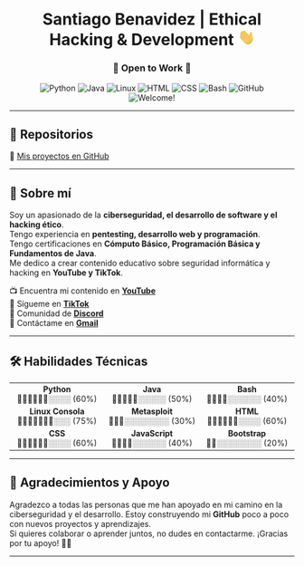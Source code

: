 <div align="center">
  <h1>Santiago Benavidez | Ethical Hacking & Development <img src="https://github.com/ABSphreak/ABSphreak/blob/master/gifs/Hi.gif" width="30px"></h1>
  <h3>👾 Open to Work 👾</h3>
  
  <div>
    <img src="https://img.shields.io/badge/Python-14354C?style=for-the-badge&logo=python&logoColor=white" alt="Python"/>
    <img src="https://img.shields.io/badge/Java-FCC624?style=for-the-badge&logo=java&logoColor=black" alt="Java"/>
    <img src="https://img.shields.io/badge/Linux-000000?style=for-the-badge&logo=linux&logoColor=white" alt="Linux"/>
    <img src="https://img.shields.io/badge/HTML-E34F26?style=for-the-badge&logo=html5&logoColor=white" alt="HTML"/>
    <img src="https://img.shields.io/badge/CSS-1572B6?style=for-the-badge&logo=css3&logoColor=white" alt="CSS"/>
    <img src="https://img.shields.io/badge/Bash-4EAA25?style=for-the-badge&logo=gnu-bash&logoColor=white" alt="Bash"/>
    <img src="https://img.shields.io/badge/GitHub-181717?style=for-the-badge&logo=github&logoColor=white" alt="GitHub"/>
  </div>
</div>

<div align="center" width="50">
  <img src="https://i.gifer.com/6o0.gif" alt="Welcome!" width="300"/>
</div>

---

## 📂 Repositorios  
🔗 [Mis proyectos en GitHub](https://github.com/BenaviDev)

---

## 🚀 Sobre mí  
Soy un apasionado de la **ciberseguridad, el desarrollo de software y el hacking ético**.  
Tengo experiencia en **pentesting, desarrollo web y programación**.  
Tengo certificaciones en **Cómputo Básico, Programación Básica y Fundamentos de Java**.  
Me dedico a crear contenido educativo sobre seguridad informática y hacking en **YouTube y TikTok**.  

📺 Encuentra mi contenido en **[YouTube](https://www.youtube.com/@HackeandoPatos)**  
🎵 Sígueme en **[TikTok](https://www.tiktok.com/@hackeadopatos)**  
🔗 Comunidad de **[Discord](https://discord.gg/q7J7V2kr)**  
📧 Contáctame en **[Gmail](mailto:sbenavidezr29@gmail.com)**  

---

## 🛠 Habilidades Técnicas  

<table align="center">
<tr>
  <td align="center" width="33%"><b>Python</b><br>🔹🔹🔹🔹🔹🔹░░░░ (60%)</td>
  <td align="center" width="33%"><b>Java</b><br>🔹🔹🔹🔹🔹░░░░░ (50%)</td>
  <td align="center" width="33%"><b>Bash</b><br>🔹🔹🔹🔹░░░░░░ (40%)</td>
</tr>
<tr>
  <td align="center"><b>Linux Consola</b><br>🔹🔹🔹🔹🔹🔹🔹░░░ (75%)</td>
  <td align="center"><b>Metasploit</b><br>🔹🔹🔹░░░░░░░░ (30%)</td>
  <td align="center"><b>HTML</b><br>🔹🔹🔹🔹🔹🔹░░░░ (60%)</td>
</tr>
<tr>
  <td align="center"><b>CSS</b><br>🔹🔹🔹🔹🔹🔹░░░░ (60%)</td>
  <td align="center"><b>JavaScript</b><br>🔹🔹🔹🔹░░░░░░ (40%)</td>
  <td align="center"><b>Bootstrap</b><br>🔹🔹░░░░░░░░ (20%)</td>
</tr>
</table>

---

## 🙌 Agradecimientos y Apoyo  
Agradezco a todas las personas que me han apoyado en mi camino en la ciberseguridad y el desarrollo. Estoy construyendo mi **GitHub** poco a poco con nuevos proyectos y aprendizajes.  
Si quieres colaborar o aprender juntos, no dudes en contactarme. ¡Gracias por tu apoyo! 💙🚀  

---
